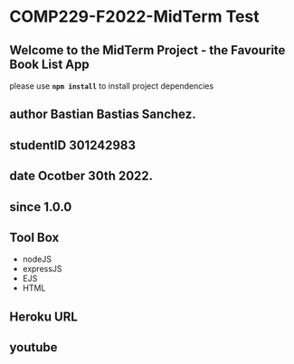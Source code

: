 # COMP229-F2022-MidTerm Test

## Welcome to the MidTerm Project - the Favourite Book List App

please use **`npm install`** to install project dependencies

## **author** Bastian Bastias Sanchez.
## **studentID** 301242983
## **date** Ocotber 30th 2022.
## **since**  1.0.0

## **Tool Box**
- nodeJS
- expressJS
- EJS
- HTML

## **Heroku URL**


## youtube

